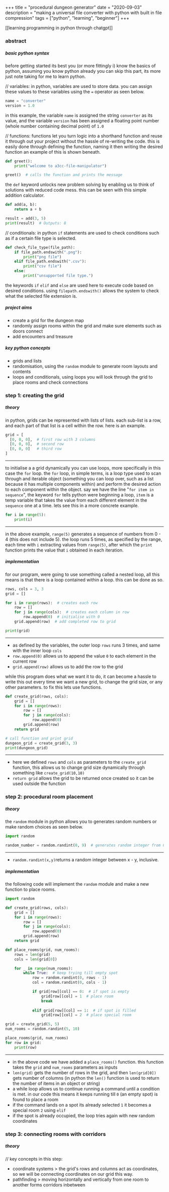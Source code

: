 +++
title = "procedural dungeon generator"
date = "2020-09-03"
description = "making a universal file converter with python with built in file compression"
tags = ["python", "learning", "beginner"]
+++

[[learning programming in python through chatgpt]]
### abstract
##### basic python syntax
before getting started its best you (or more fittingly i) know the basics of python, assuming you know python already you can skip this part, its more just note taking for me to learn python.

// variables:
in python, variables are used to store data. you can assign these values to these variables using the `=` operator as seen below.
```python
name = "converter"
version = 1.0
```

in this example, the variable `name` is assigned the string `converter` as its value, and the variable `version` has been assigned a floating point number (whole number containing decimal point) of `1.0`

// functions:
functions let you turn logic into a shorthand function and reuse it through out your project without the hassle of re-writing the code.
this is easily done through defining the function, naming it then writing the desired function
an example of this is shown beneath.
```python
def greet():
    print("welcome to a3cc-file-manipulator")

greet()  # calls the function and prints the message
```

the `def` keyword unlocks new problem solving by enabling us to think of solutions with reduced code mess. this can be seen with this simple addition calculator.
```python
def add(a, b):
    return a + b

result = add(3, 5)
print(result)  # Outputs: 8
```

// conditionals:
in python `if` statements are used to check conditions such as if a certain file type is selected.
```python
def check_file_type(file_path):
    if file_path.endswith(".png"):
        print("png file")
    elif file_path.endswith(".csv"):
        print("csv file")
    else:
        print("unsupported file type.")
```

the keywords `if` `elif` and `else` are used here to execute code based on desired conditions.
using `filepath.endswith()` allows the system to check what the selected file extension is.
##### project aims
- create a grid for the dungeon map
- randomly assign rooms within the grid and make sure elements such as doors connect
- add encounters and treasure
##### key python concepts
- grids and lists
- randomisation, using the `random` module to generate room layouts and contents
- loops and conditionals, using loops you will look through the grid to place rooms and check connections
### step 1: creating the grid
##### theory
in python, grids can be represented with lists of lists. each sub-list is a row, and each part of that list is a cell within the row. here is an example.
```python
grid = [
  [0, 0, 0],  # first row with 3 columns
  [0, 0, 0],  # second row
  [0, 0, 0]   # third row
]
```
***
to initialise a a grid dynamically you can use loops, more specifically in this case the `for` loop. the `for` loop, in simple terms, is a loop type used to scan through and iterable object (something you can loop over, such as a list because it has multiple components within) and perform the desired action to each component within the object.
say we have the line "`for item in sequence`", the keyword `for` tells python were beginning a loop, `item` is a temp variable that takes the value from each different element in the `sequence` one at a time. lets see this in a more concrete example.
```python
for i in range(5):
    print(i)
```
***
in the above example, `range(5)` generates a sequence of numbers from 0 - 4 (this does not include 5). the loop runs 5 times, as specified by the range, each time with `i` extracting values from `range(5)`, after which the `print` function prints the value that `i` obtained in each iteration.
##### implementation
for our program, were going to use something called a nested loop, all this means is that there is a loop contained within a loop. this can be done as so.
```python
rows, cols = 3, 3
grid = []

for i in range(rows):  # creates each row
    row = []
    for j in range(cols):  # creates each column in row
        row.append(0)  # initialise with 0 
    grid.append(row)  # add completed row to grid

print(grid)
```
***
- as defined by the variables, the outer loop `rows` runs 3 times, and same with the inner loop `cols`
- `row.append(0)` allows us to append the value `0` to each element in the current row
- `grid.append(row)` allows us to add the row to the grid

while this program does what we want it to do, it can become a hassle to write this out every time we want a new grid, to change the grid size, or any other parameters.
to fix this lets use functions.
```python
def create_grid(rows, cols):
    grid = []
    for i in range(rows):
        row = []
        for j in range(cols):
            row.append(0) 
        grid.append(row)
    return grid

# call function and print grid
dungeon_grid = create_grid(3, 3)
print(dungeon_grid)
```
***
- here we defined `rows` and `cols` as parameters to the `create_grid` function, this allows us to change grid size dynamically through something like `create_grid(10,10)`
- `return grid` allows the grid to be returned once created so it can be used outside the function
### step 2: procedural room placement
##### theory
the `random` module in python allows you to generates random numbers or make random choices as seen below. 
```python
import random

random_number = random.randint(0, 9)  # generates random integer from 0-9
```
***
- `random.randint(x,y)`returns a random integer between x - y, inclusive.
##### implementation
the following code will implement the `random` module and make a new function to place rooms.
```python
import random

def create_grid(rows, cols):
    grid = []
    for i in range(rows):
        row = []
        for j in range(cols):
            row.append(0)
        grid.append(row)
    return grid

def place_rooms(grid, num_rooms):
    rows = len(grid)
    cols = len(grid[0])

    for _ in range(num_rooms):
        while True:  # keep trying till empty spot
            row = random.randint(0, rows - 1)
            col = random.randint(0, cols - 1)

            if grid[row][col] == 0:  # if spot is empty
                grid[row][col] = 1  # place room
                break
            
            elif grid[row][col] == 1:  # if spot is filled
                grid[row][col] = 2  # place special room

grid = create_grid(5, 5)
num_rooms = random.randint(5, 10)

place_rooms(grid, num_rooms)
for row in grid:
    print(row)
```
***
- in the above code we have added a `place_rooms()` function. this function takes the `grid` and `num_rooms` parameters as inputs
- `len(grid)` gets the number of rows in the grid, and then `len(grid[0])` gets number of columns (in python the `len()` function is used to return the number of items in an object or string)
- a while loop allows us to continue running a command until a condition is met. in our code this means it keeps running till `0` (an empty spot) is found to place a room
- if the command lands on a spot its already selected `1` it becomes a special room `2` using `elif` 
- if the spot is already occupied, the loop tries again with new random coordinates
### step 3: connecting rooms with corridors
##### theory
// key concepts in this step:
- coordinate systems > the grid's rows and columns act as coordinates, so we will be connecting coordinates on our grid this way.
- pathfinding > moving horizontally and vertically from one room to another forms corridors inbetween
